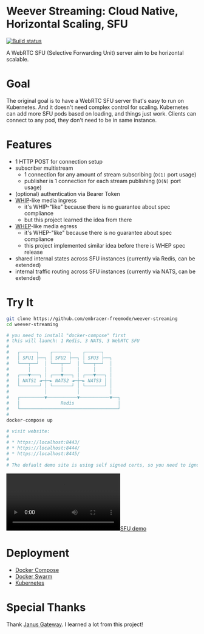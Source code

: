 Weever Streaming: Cloud Native, Horizontal Scaling, SFU
=======================================================

[![Build status](https://github.com/embracer-freemode/weever-streaming/actions/workflows/rust-check.yml/badge.svg)](https://github.com/embracer-freemode/weever-streaming/actions)


A WebRTC SFU (Selective Forwarding Unit) server aim to be horizontal scalable.


Goal
========================================

The original goal is to have a WebRTC SFU server that's easy to run on Kubernetes.
And it doesn't need complex control for scaling.
Kubernetes can add more SFU pods based on loading, and things just work.
Clients can connect to any pod, they don't need to be in same instance.


Features
========================================

* 1 HTTP POST for connection setup
* subscriber multistream
    - 1 connection for any amount of stream subscribing (`O(1)` port usage)
    - publisher is 1 connection for each stream publishing (`O(N)` port usage)
* (optional) authentication via Bearer Token
* [WHIP](https://datatracker.ietf.org/doc/draft-ietf-wish-whip/)-like media ingress
    - it's WHIP-"like" because there is no guarantee about spec compliance
    - but this project learned the idea from there
* [WHEP](https://datatracker.ietf.org/doc/draft-murillo-whep/)-like media egress
    - it's WHEP-"like" because there is no guarantee about spec compliance
    - this project implemented similar idea before there is WHEP spec release
* shared internal states across SFU instances (currently via Redis, can be extended)
* internal traffic routing across SFU instances (currently via NATS, can be extended)


Try It
========================================

```sh
git clone https://github.com/embracer-freemode/weever-streaming
cd weever-streaming

# you need to install "docker-compose" first
# this will launch: 1 Redis, 3 NATS, 3 WebRTC SFU
#
#   ┌──────┐    ┌──────┐    ┌──────┐
#   │ SFU1 ├──┐ │ SFU2 ├──┐ │ SFU3 ├──┐
#   └───┬──┘  │ └───┬──┘  │ └───┬──┘  │
#       │     │     │     │     │     │
#   ┌───▼───┐ │ ┌───▼───┐ │ ┌───▼───┐ │
#   │ NATS1 ◄─┼─► NATS2 ◄─┼─► NATS3 │ │
#   └───────┘ │ └───────┘ │ └───────┘ │
#             │           │           │
#   ┌─────────▼───────────▼───────────▼──┐
#   │               Redis                │
#   └────────────────────────────────────┘
#
docker-compose up

# visit website:
#
# * https://localhost:8443/
# * https://localhost:8444/
# * https://localhost:8445/
#
# The default demo site is using self signed certs, so you need to ignore the warning in browser.
```


[![SFU demo](https://user-images.githubusercontent.com/2716047/209774978-aba37989-dca9-427e-8519-821d2cd16790.mp4)](https://user-images.githubusercontent.com/2716047/209774978-aba37989-dca9-427e-8519-821d2cd16790.mp4)


Deployment
========================================

* [Docker Compose](./docs/deploy/docker-compose.md)
* [Docker Swarm](./docs/deploy/docker-swarm.md)
* [Kubernetes](./docs/deploy/kubernetes.md)


Special Thanks
========================================

Thank [Janus Gateway](https://github.com/meetecho/janus-gateway).
I learned a lot from this project!
